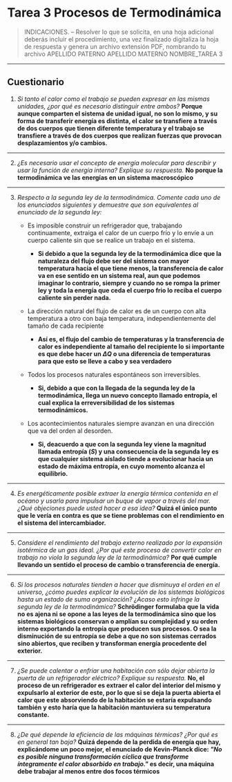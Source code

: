# Tarea 3 Procesos de Termodinámica 

>INDICACIONES. – Resolver lo que se solicita, en una hoja adicional deberás incluir el procedimiento, una
vez finalizado digitaliza la hoja de respuesta y genera un archivo extensión PDF, nombrando tu archivo
APELLIDO PATERNO APELLIDO MATERNO NOMBRE_TAREA 3

---
## Cuestionario 

1. *Si tanto el calor como el trabajo se pueden expresar en las mismas unidades, ¿por qué es necesario distinguir entre ambos?*
 **Porque aunque comparten el sistema de unidad igual, no son lo mismo, y su forma de transferir energía es distinta, el calor se transfiere a través de dos cuerpos que tienen diferente temperatura y el trabajo se transfiere a través de dos cuerpos que realizan fuerzas que provocan desplazamientos y/o cambios.**

---
2.  *¿Es necesario usar el concepto de energía molecular para describir y usar la función de energía interna?
Explique su respuesta.*
**No porque la termodinámica ve las energías en un sistema macroscópico**
---

3. *Respecto a la segunda ley de la termodinámica. Comente cada uno de los enunciados siguientes y
demuestre que son equivalentes al enunciado de la segunda ley:*

    - Es imposible construir un refrigerador que, trabajando continuamente, extraiga el calor de un
    cuerpo frío y lo envíe a un cuerpo caliente sin que se realice un trabajo en el sistema.
        - **Si debido a que la segunda ley de la termodinámica dice que la naturaleza del flujo debe ser del sistema con mayor temperatura hacia el que tiene menos, la transferencia de calor va en ese sentido en un sistema real, aun que podemos imaginar lo contrario, siempre y cuando no se rompa la primer ley y toda la energía que ceda el cuerpo frio lo reciba el cuerpo caliente sin perder nada.**

    - La dirección natural del flujo de calor es de un cuerpo con alta temperatura a otro con baja
    temperatura, independientemente del tamaño de cada recipiente
        -  **Así es, el flujo del cambio de temperaturas y la transferencia de calor es independiente al tamaño del recipiente lo si importante es que debe hacer un $\Delta Q$ o una diferencia de temperaturas para que esto se lleve a cabo y sea verdadero**
    - Todos los procesos naturales espontáneos son irreversibles.
        - **Si, debido a que con la llegada de la       segunda ley de la termodinámica, llega un nuevo concepto llamado entropía, el cual explica la erreversibilidad de los sistemas termodinámicos.** 

    - Los acontecimientos naturales siempre avanzan en una dirección que va del orden al desorden.
        - **Si, deacuerdo a que con la segunda ley viene la magnitud llamada entropía ($S$) y una consecuencia de la segunda ley es que cualquier sistema aislado tiende a evolucionar hacia un estado de máxima entropía, en cuyo momento alcanza el equilibrio.**
---
4. *Es energéticamente posible extraer la energía térmica contenida en el océano y usarla para impulsar un
buque de vapor a través del mar. ¿Qué objeciones puede usted hacer a esa idea?*
    **Quizá el único punto que le vería en contra es que se tiene problemas con el rendimiento en el sistema del intercambiador.**  
---

5. *Considere el rendimiento del trabajo externo realizado por la expansión isotérmica de un gas ideal. ¿Por
qué este proceso de convertir calor en trabajo no viola la segunda ley de la termodinámica?*
**Por qué cumple llevando un sentido el proceso de cambio o transferencia de energía.**

---
6. *Si los procesos naturales tienden a hacer que disminuya el orden en el universo, ¿cómo puedes explicar
la evolución de los sistemas biológicos hasta un estado de suma organización? ¿Acaso esto infringe la
segunda ley de la termodinámica?*
**Schrödinger formulaba que la vida no es ajena ni se opone a las leyes de la termodinámica sino que los sistemas biológicos conservan o amplían su complejidad y su orden interno exportando la entropía que producen sus procesos. O sea la disminución de su entropía se debe a que no son sistemas cerrados sino abiertos, que reciben y transforman energía procedente del exterior.**
---

7. *¿Se puede calentar o enfriar una habitación con sólo dejar abierta la puerta de un refrigerador eléctrico?
Explique su respuesta.*
**No, el proceso de un refrigerador es extraer el calor del interior del mismo y expulsarlo al exterior de este, por lo que si se deja la puerta abierta el calor que este absorviendo de la habitación se estaría expulsando también y esto haría que la habitación mantuviera su temperatura constante.**
---

8. *¿De qué depende la eficiencia de las máquinas térmicas? ¿Por qué es en general tan baja?*
**Quizá depende de la perdida de energía que hay, explicándome un poco mejor, el enunciado de Kevin-Planck dice: _"No es posible ninguna transformación cíclica que transforme íntegramente el calor absorbido en trabajo."_ es decir, una máquina debe trabajar al menos entre dos focos térmicos**


